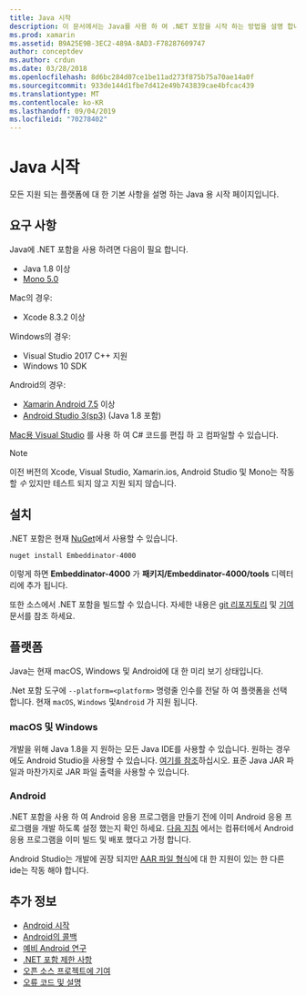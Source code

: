 ```yaml
---
title: Java 시작
description: 이 문서에서는 Java를 사용 하 여 .NET 포함을 시작 하는 방법을 설명 합니다. 시스템 요구 사항, 설치 및 지원 되는 플랫폼에 대해 설명 합니다.
ms.prod: xamarin
ms.assetid: B9A25E9B-3EC2-489A-8AD3-F78287609747
author: conceptdev
ms.author: crdun
ms.date: 03/28/2018
ms.openlocfilehash: 8d6bc284d07ce1be11ad273f875b75a70ae14a0f
ms.sourcegitcommit: 933de144d1fbe7d412e49b743839cae4bfcac439
ms.translationtype: MT
ms.contentlocale: ko-KR
ms.lasthandoff: 09/04/2019
ms.locfileid: "70278402"
---
```

# <a name="getting-started-with-java"></a>Java 시작

모든 지원 되는 플랫폼에 대 한 기본 사항을 설명 하는 Java 용 시작 페이지입니다.

## <a name="requirements"></a>요구 사항

Java에 .NET 포함을 사용 하려면 다음이 필요 합니다.

* Java 1.8 이상
* [Mono 5.0](https://www.mono-project.com/download/)

Mac의 경우:

* Xcode 8.3.2 이상

Windows의 경우:

* Visual Studio 2017 C++ 지원
* Windows 10 SDK

Android의 경우:

* [Xamarin Android 7.5](https://visualstudio.microsoft.com/xamarin/) 이상
* [Android Studio 3(sp3)](https://developer.android.com/studio/index.html) (Java 1.8 포함)

[Mac용 Visual Studio](https://visualstudio.microsoft.com/vs/mac/) 를 사용 하 여 C# 코드를 편집 하 고 컴파일할 수 있습니다.

> [!NOTE]
> 이전 버전의 Xcode, Visual Studio, Xamarin.ios, Android Studio 및 Mono는 작동할 _수_ 있지만 테스트 되지 않고 지원 되지 않습니다.

## <a name="installation"></a>설치

.NET 포함은 현재 [NuGet](https://www.nuget.org/packages/Embeddinator-4000/)에서 사용할 수 있습니다.

```shell
nuget install Embeddinator-4000
```

이렇게 하면 **Embeddinator-4000** 가 **패키지/Embeddinator-4000/tools** 디렉터리에 추가 됩니다.

또한 소스에서 .NET 포함을 빌드할 수 있습니다. 자세한 내용은 [git 리포지토리](https://github.com/mono/Embeddinator-4000/) 및 [기여](https://github.com/mono/Embeddinator-4000/blob/master/Contributing.md) 문서를 참조 하세요.

## <a name="platforms"></a>플랫폼

Java는 현재 macOS, Windows 및 Android에 대 한 미리 보기 상태입니다.

.Net 포함 도구에 `--platform=<platform>` 명령줄 인수를 전달 하 여 플랫폼을 선택 합니다. 현재 `macOS`, `Windows` 및`Android` 가 지원 됩니다.

### <a name="macos-and-windows"></a>macOS 및 Windows

개발을 위해 Java 1.8을 지 원하는 모든 Java IDE를 사용할 수 있습니다. 원하는 경우에도 Android Studio을 사용할 수 있습니다. [여기를 참조](https://stackoverflow.com/questions/16626810/can-android-studio-be-used-to-run-standard-java-projects)하십시오. 표준 Java JAR 파일과 마찬가지로 JAR 파일 출력을 사용할 수 있습니다.

### <a name="android"></a>Android

.NET 포함을 사용 하 여 Android 응용 프로그램을 만들기 전에 이미 Android 응용 프로그램을 개발 하도록 설정 했는지 확인 하세요. [다음 지침](~/tools/dotnet-embedding/get-started/java/android.md) 에서는 컴퓨터에서 Android 응용 프로그램을 이미 빌드 및 배포 했다고 가정 합니다.

Android Studio는 개발에 권장 되지만 [AAR 파일 형식](https://developer.android.com/studio/projects/android-library.html)에 대 한 지원이 있는 한 다른 ide는 작동 해야 합니다.

## <a name="further-reading"></a>추가 정보

* [Android 시작](~/tools/dotnet-embedding/get-started/java/android.md)
* [Android의 콜백](~/tools/dotnet-embedding/android/callbacks.md)
* [예비 Android 연구](~/tools/dotnet-embedding/android/index.md)
* [.NET 포함 제한 사항](~/tools/dotnet-embedding/limitations.md)
* [오픈 소스 프로젝트에 기여](https://github.com/mono/Embeddinator-4000/blob/master/Contributing.md)
* [오류 코드 및 설명](~/tools/dotnet-embedding/errors.md)
